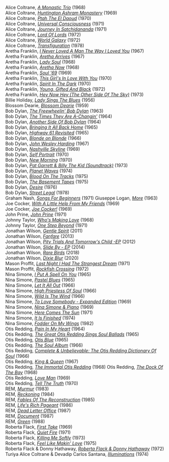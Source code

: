 Alice Coltrane, <a href="tidal://album/35655609" target="_blank">*A Monastic Trio*</a> (1968)  
Alice Coltrane, <a href="tidal://album/4045933" target="_blank">*Huntington Ashram Monastery*</a> (1969)  
Alice Coltrane, <a href="tidal://album/35655262" target="_blank">*Ptah The El Daoud*</a> (1970)  
Alice Coltrane, <a href="tidal://album/569847" target="_blank">*Universal Consciousness*</a> (1971)  
Alice Coltrane, <a href="tidal://album/35494745" target="_blank">*Journey In Satchidananda*</a> (1971)  
Alice Coltrane, <a href="tidal://album/4038150" target="_blank">*Lord Of Lords*</a> (1972)  
Alice Coltrane, <a href="tidal://album/4037730" target="_blank">*World Galaxy*</a> (1972)  
Alice Coltrane, <a href="tidal:///album/207478" target="_blank">*Transfiguration*</a> (1978)  
Aretha Franklin, <a href="tidal://album/68694272">*I Never Loved A Man The Way I Loved You*</a> (1967)  
Aretha Franklin, <a href="tidal://album/68711964">*Aretha Arrives*</a> (1967)  
Aretha Franklin, <a href="tidal://album/74193393">*Lady Soul*</a> (1968)  
Aretha Franklin, <a href="tidal://album/68712224">*Aretha Now*</a> (1968)  
Aretha Franklin, <a href="tidal://album/76891218">*Soul '69*</a> (1969)  
Aretha Franklin, <a href="tidal://album/68711918">*This Girl's In Love With You*</a> (1970)  
Aretha Franklin, <a href="tidal://album/76891566">*Spirit In The Dark*</a> (1970)  
Aretha Franklin, <a href="tidal://album/68711905">*Young, Gifted And Black*</a> (1972)  
Aretha Franklin, <a href="tidal://album/68712551">*Hey Now Hey (The Other Side Of The Sky)*</a> (1973)  
Billie Holiday, <a href="tidal://album/93057537" target="_blank">*Lady Sings The Blues*</a> (1956)  
Blossom Dearie, <a href="tidal://album/77658906" target="_blank">*Blossom Dearie*</a> (1959)  
Bob Dylan, <a href="tidal://album/16807175" target="_blank">*The Freewheelin' Bob Dylan*</a> (1963)  
Bob Dylan, <a href="tidal://album/14230280" target="_blank">*The Times They Are A-Changin'*</a> (1964)  
Bob Dylan, <a href="tidal://album/14297761" target="_blank">*Another Side Of Bob Dylan*</a> (1964)  
Bob Dylan, <a href="tidal://album/11344854" target="_blank">*Bringing It All Back Home*</a> (1965)  
Bob Dylan, <a href="tidal://album/11343637" target="_blank">*Highway 61 Revisited*</a> (1965)  
Bob Dylan, <a href="tidal://album/14221358" target="_blank">*Blonde on Blonde*</a> (1966)  
Bob Dylan, <a href="tidal://album/14290344" target="_blank">*John Wesley Harding*</a> (1967)  
Bob Dylan, <a href="tidal://album/14234183" target="_blank">*Nashville Skyline*</a> (1969)  
Bob Dylan, <a href="tidal://album/22781313" target="_blank">*Self Portrait*</a> (1970)  
Bob Dylan, <a href="tidal://album/16833907" target="_blank">*New Morning*</a> (1970)  
Bob Dylan, <a href="tidal://album/22781338" target="_blank">*Pat Garrett & Billy The Kid (Soundtrack)*</a> (1973)  
Bob Dylan, <a href="tidal://album/14290154" target="_blank">*Planet Waves*</a> (1974)  
Bob Dylan, <a href="tidal://album/14219094" target="_blank">*Blood On The Tracks*</a> (1975)  
Bob Dylan, <a href="tidal://album/2411510" target="_blank">*The Basement Tapes*</a> (1975)  
Bob Dylan, <a href="tidal://album/14234194" target="_blank">*Desire*</a> (1976)  
Bob Dylan, <a href="tidal://album/22781359" target="_blank">*Street Legal*</a> (1978)  
Graham Nash, <a href="tidal://album/2005301" target="_blank">*Songs For Beginners*</a> (1971) 
Giuseppe Logan, <a href="tidal://album/21013203" target="_blank">*More*</a> (1963)  
Joe Cocker, <a href="tidal://album/94448377" target="_blank">*With A Little Help From My Friends*</a> (1969)  
Joe Cocker, <a href="tidal://album/94448390" target="_blank">*Joe Cocker!*</a> (1969)  
John Prine, <a href="tidal://album/68670074" target="_blank">*John Prine*</a> (1971)  
Johnny Taylor, <a href="tidal://album/1793244">*Who's Making Love*</a> (1968)  
Johnny Taylor, <a href="tidal://album/117848680">*One Step Beyond*</a> (1971)  
Jonathan Wilson, <a href="tidal://album/111595657" target="_blank">*Gentle Spirit*</a> (2011)  
Jonathan Wilson, <a href="tidal://album/111595657" target="_blank">*Fanfare*</a> (2013)  
Jonathan Wilson, <a href="tidal://album/111595923" target="_blank">*Pity Trials And Tomorrow's Child -EP*</a> (2012)  
Jonathan Wilson, <a href="tidal://album/62245761" target="_blank">*Slide By - EP*</a> (2014)  
Jonathan Wilson, <a href="tidal://album/85237163" target="_blank">*Rare Birds*</a> (2018)  
Jonathan Wilson, <a href="tidal://album/130042560" target="_blank">*Dixie Blur*</a> (2020)  
Mason Proffit, <a href="tidal://album/5392253" target="_blank">*Last Night I Had The Strangest Dream*</a> (1971)  
Mason Proffit, <a href="tidal://album/358876" target="_blank">*Rockfish Crossing*</a> (1972)  
Nina Simone, <a href="tidal://album/108022684" target="_blank">*I Put A Spell On You*</a> (1965)  
Nina Simone, <a href="tidal://album/121091939" target="_blank">*Pastel Blues*</a> (1965)  
Nina Simone, <a href="tidal://album/127810809" target="_blank">*Let It All Out*</a> (1966)  
Nina Simone, <a href="tidal://album/77652171" target="_blank">*High Priestess Of Soul*</a> (1966)  
Nina Simone, <a href="tidal://album/109122750" target="_blank">*Wild Is The Wind*</a> (1966)  
Nina Simone, <a href="tidal://album/19920261" target="_blank">*To Love Somebody - Expanded Edition*</a> (1969)  
Nina Simone, <a href="tidal://album/19882524" target="_blank">*Nina Simone & Piano*</a> (1969)  
Nina Simone, <a href="tidal://album/19882464" target="_blank">*Here Comes The Sun*</a> (1971)  
Nina Simone, <a href="tidal://album/19882479" target="_blank">*It Is Finished*</a> (1974)  
Nina Simone, <a href="tidal://album/135655599" target="_blank">*Fodder On My Wings*</a> (1982)  
Otis Redding, <a href="tidal://album/68711861">*Pain In My Heart*</a> (1964)  
Otis Redding, <a href="tidal://album/68712461">*The Great Otis Redding Sings Soul Ballads*</a> (1965)  
Otis Redding, <a href="tidal://album/68685955">*Otis Blue*</a> (1965)  
Otis Redding, <a href="tidal://album/76891032">*The Soul Album*</a> (1966)  
Otis Redding, <a href="tidal://album/68711848">*Complete & Unbelievable: The Otis Redding Dictionary Of Soul*</a> (1966)  
Otis Redding, <a href="tidal://album/68712449">*King & Queen*</a> (1967)  
Otis Redding, <a href="tidal://album/68712129">*The Immortal Otis Redding*</a> (1968) 
Otis Redding, <a href="tidal://album/68712487">*The Dock Of The Bay*</a> (1968)  
Otis Redding, <a href="tidal://album/76891518">*Love Man*</a> (1969)  
Otis Redding, <a href="tidal://album/76891181">*Tell The Truth*</a> (1970)  
REM, <a href="tidal://album/77632979" target="_blank">*Murmur*</a> (1983)  
REM, <a href="tidal://album/77629890" target="_blank">*Reckoning*</a> (1984)  
REM, <a href="tidal://album/79632698" target="_blank">*Fables Of The Reconstruction*</a> (1985)  
REM, <a href="tidal://album/77649990" target="_blank">*Life's Rich Pageant*</a> (1986)  
REM, <a href="tidal://album/28452037" target="_blank">*Dead Letter Office*</a> (1987)  
REM, <a href="tidal://album/628455" target="_blank">*Document*</a> (1987)  
REM, <a href="tidal://album/77659678" target="_blank">*Green*</a> (1988)  
Roberta Flack, <a href="tidal://album/68685529">*First Take*</a> (1969)  
Roberta Flack, <a href="tidal://album/68685529">*Quiet Fire*</a> (1971)  
Roberta Flack, <a href="tidal://album/68711202">*Killing Me Softly*</a> (1973)  
Roberta Flack, <a href="tidal://album/68671750">*Feel Like Makin' Love*</a> (1975)  
Roberta Flack & Donny Hathaway, <a href="tidal://album/76891444">*Roberta Flack & Donny Hathaway*</a> (1972)  
Turiya Alice Coltrane & Devadip Carlos Santana, <a href="tidal://album/120160134" target="_blank">*Illuminations*</a> (1974)  

